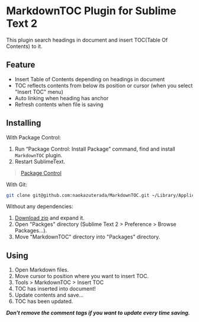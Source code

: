 # MarkdownTOC Plugin for Sublime Text 2

This plugin search headings in document and insert TOC(Table Of Contents) to it.

## Feature

- Insert Table of Contents depending on headings in document
- TOC reflects contents from below its position or cursor (when you select "Insert TOC" menu)
- Auto linking when heading has anchor
- Refresh contents when file is saving

## Installing

With Package Control:


1. Run “Package Control: Install Package” command, find and install `MarkdownTOC` plugin.
2. Restart SublimeText.

> [Package Control](http://wbond.net/sublime_packages/package_control)


With Git:

```sh
git clone git@github.com:naokazuterada/MarkdownTOC.git ~/Library/Application\ Support/Sublime\ Text\ 2/Packages/MarkdownTOC
```

Without any dependencies:

1. [Download zip](https://github.com/naokazuterada/MarkdownTOC/archive/master.zip) and expand it.
2. Open "Packges" directory (Sublime Text 2 > Preference > Browse Packages...).
3. Move "MarkdownTOC" directory into "Packages" directory.


## Using

1. Open Markdown files.
2. Move cursor to position where you want to insert TOC.
3. Tools > MarkdownTOC > Insert TOC
4. TOC has inserted into document!
5. Update contents and save...
6. TOC has been updated.

***Don't remove the comment tags if you want to update every time saving.***
